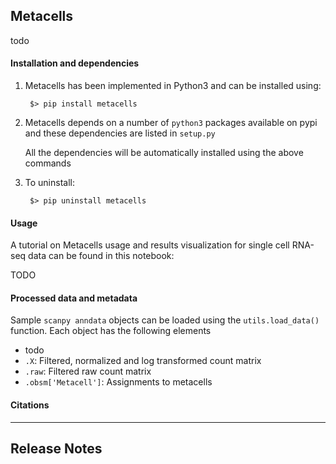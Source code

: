 Metacells
------

todo

#### Installation and dependencies
1. Metacells has been implemented in Python3 and can be installed using:

        $> pip install metacells

2. Metacells depends on a number of `python3` packages available on pypi and these dependencies are listed in `setup.py`

    All the dependencies will be automatically installed using the above commands

3. To uninstall:
		
		$> pip uninstall metacells

#### Usage

A tutorial on Metacells usage and results visualization for single cell RNA-seq data can be found in this notebook: 

TODO

#### Processed data and metadata
Sample ```scanpy anndata``` objects can be loaded using the ```utils.load_data()``` function. 
Each object has the following elements
* todo 
* `.X`: Filtered, normalized and log transformed count matrix 
* `.raw`: Filtered raw count matrix
* `.obsm['Metacell']`: Assignments to metacells



#### Citations


____

Release Notes
-------------


